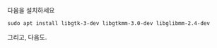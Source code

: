 다음을 설치하세요
```
sudo apt install libgtk-3-dev libgtkmm-3.0-dev libglibmm-2.4-dev  
```

그리고, 다음도.
```

```